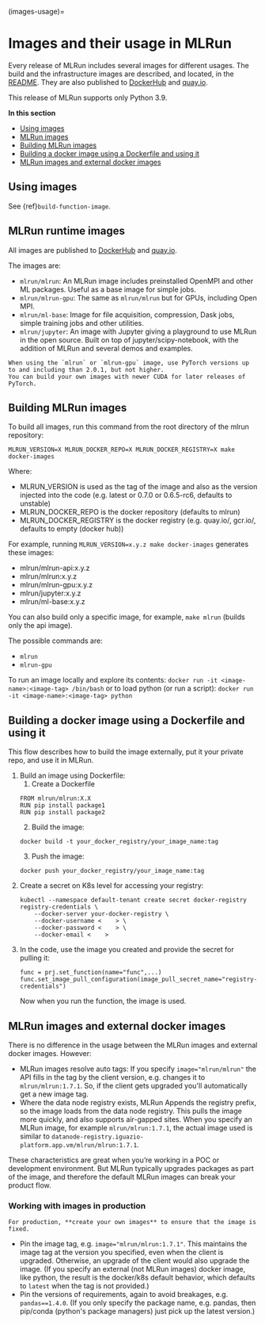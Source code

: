 (images-usage)=
# Images and their usage in MLRun

Every release of MLRun includes several images for different usages. The build and the infrastructure images are described, and located, in the [README](https://github.com/mlrun/mlrun/blob/development/dockerfiles/README.md). They are also published to [DockerHub](https://hub.docker.com/u/mlrun) and [quay.io](https://quay.io/organization/mlrun).

This release of MLRun supports only Python 3.9.

**In this section**
- [Using images](#using-images)
- [MLRun images](#mlrun-images)
- [Building MLRun images](#building-mlrun-images)
- [Building a docker image using a Dockerfile and using it](#building-a-docker-image-using-a-dockerfile-and-using-it)
- [MLRun images and external docker images](#mlrun-images-and-external-docker-images)

## Using images

See {ref}`build-function-image`.

## MLRun runtime images  

All images are published to 
[DockerHub](https://hub.docker.com/u/mlrun) and [quay.io](https://quay.io/organization/mlrun).

The images are:

- `mlrun/mlrun`: An MLRun image includes preinstalled OpenMPI and other ML packages. Useful as a base image for simple jobs. 
- `mlrun/mlrun-gpu`: The same as `mlrun/mlrun` but for GPUs, including Open MPI. 
- `mlrun/ml-base`: Image for file acquisition, compression, Dask jobs, simple training jobs and other utilities.
- `mlrun/jupyter`: An image with Jupyter giving a playground to use MLRun in the open source. Built on top of jupyter/scipy-notebook, with the addition of MLRun and several demos and examples.

```{admonition} Note
When using the `mlrun` or `mlrun-gpu` image, use PyTorch versions up to and including than 2.0.1, but not higher. 
You can build your own images with newer CUDA for later releases of PyTorch.
```



## Building MLRun images

To build all images, run this command from the root directory of the mlrun repository:

`MLRUN_VERSION=X MLRUN_DOCKER_REPO=X MLRUN_DOCKER_REGISTRY=X make docker-images`

Where:
- MLRUN_VERSION is used as the tag of the image and also as the version injected into the code (e.g. latest or 0.7.0 or 0.6.5-rc6, defaults to unstable)
- MLRUN_DOCKER_REPO is the docker repository (defaults to mlrun)
- MLRUN_DOCKER_REGISTRY is the docker registry (e.g. quay.io/, gcr.io/, defaults to empty (docker hub))

For example, running `MLRUN_VERSION=x.y.z make docker-images` generates these images:
- mlrun/mlrun-api:x.y.z
- mlrun/mlrun:x.y.z
- mlrun/mlrun-gpu:x.y.z
- mlrun/jupyter:x.y.z
- mlrun/ml-base:x.y.z

You can also build only a specific image, for example, `make mlrun` (builds only the api image).

The possible commands are:
- `mlrun`
- `mlrun-gpu`

To run an image locally and explore its contents: `docker run -it <image-name>:<image-tag> /bin/bash`
or to load python (or run a script): `docker run -it <image-name>:<image-tag> python`

## Building a docker image using a Dockerfile and using it

This flow describes how to build the image externally, put it your private repo, and use it in MLRun.

1. Build an image using Dockerfile:
   1. Create a Dockerfile
   ```
   FROM mlrun/mlrun:X.X
   RUN pip install package1
   RUN pip install package2
   ```
   2. Build the image:
	```
	docker build -t your_docker_registry/your_image_name:tag
	```
   3. Push the image:
   ```
   docker push your_docker_registry/your_image_name:tag
   ```
2. Create a secret on K8s level for accessing your registry:
   ```
   kubectl --namespace default-tenant create secret docker-registry registry-credentials \
       --docker-server your-docker-registry \
       --docker-username <    > \
       --docker-password <    > \
       --docker-email <    >
   ```
3. In the code, use the image you created and provide the secret for pulling it:
   ```
   func = prj.set_function(name="func",...)
   func.set_image_pull_configuration(image_pull_secret_name="registry-credentials")
   ```
   Now when you run the function, the image is used.


## MLRun images and external docker images

There is no difference in the usage between the MLRun images and external docker images. However:
- MLRun images resolve auto tags: If you specify ```image="mlrun/mlrun"``` the API fills in the tag by the client version, e.g. changes it to `mlrun/mlrun:1.7.1`. So, if the client gets upgraded you'll automatically get a new image tag. 
- Where the data node registry exists, MLRun Appends the registry prefix, so the image loads from the data node registry. This pulls the image more quickly, and also supports air-gapped sites. When you specify an MLRun image, for example `mlrun/mlrun:1.7.1`, the actual image used is similar to `datanode-registry.iguazio-platform.app.vm/mlrun/mlrun:1.7.1`.

These characteristics are great when you’re working in a POC or development environment. But MLRun typically upgrades packages as part of the image, and therefore the default MLRun images can break your product flow. 

### Working with images in production
```{admonition} Warning
For production, **create your own images** to ensure that the image is fixed.
```

- Pin the image tag, e.g. `image="mlrun/mlrun:1.7.1"`. This maintains the image tag at the version you specified, even when the client is upgraded. Otherwise, an upgrade of the client would also upgrade the image. (If you specify an external (not MLRun images) docker image, like python, the result is the docker/k8s default behavior, which defaults to `latest` when the tag is not provided.)
- Pin the versions of requirements, again to avoid breakages, e.g. `pandas==1.4.0`. (If you only specify the package name, e.g. pandas, then pip/conda (python's package managers) just pick up the latest version.)
